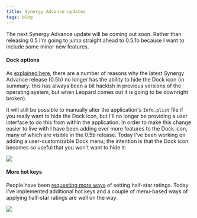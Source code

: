 ```yaml
---
title: Synergy Advance updates
tags: blog
---
```


The next Synergy Advance update will be coming out soon. Rather than releasing 0.5 I'm going to jump straight ahead to 0.5.1b because I want to include some minor new features.

#### Dock options

As [explained here](http://typechecked.net/a/support/forums/ubbthreads.php?ubb=showflat&Number=1219&page=1#Post1221), there are a number of reasons why the latest Synergy Advance release (0.5b) no longer has the ability to hide the Dock icon (in summary: this has always been a bit hackish in previous versions of the operating system, but when Leopard comes out it is going to be downright broken).

It will still be possible to manually alter the application's `Info.plist` file if you really want to hide the Dock icon, but I'll no longer be providing a user interface to do this from within the application. In order to make this change easier to live with I have been adding ever more features to the Dock icon, many of which are visible in the 0.5b release. Today I've been working on adding a user-customizable Dock menu; the intention is that the Dock icon becomes so useful that you won't want to hide it:

![](/system/images/legacy/dock-options.png)

#### More hot keys

People have been [requesting more ways](http://typechecked.net/a/support/bugs/show_bug.cgi?id=240) of setting half-star ratings. Today I've implemented additional hot keys and a couple of menu-based ways of applying half-star ratings are well on the way:

![](/system/images/legacy/more-hot-keys.png)
